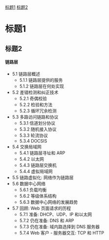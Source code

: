 [标题1](#标题1) 
[标题2](#标题2) 

# 标题1
## 标题2


#### 链路层
* 5.1 链路层概述
  * 5.1.1 链路层提供的服务
  * 5.1.2 链路层在何处实现
* 5.2 差错检测和纠正技术
  * 5.2.1 奇偶校验
  * 5.2.2 检验和方法
  * 5.2.3 循环冗余检测
* 5.3 多路访问链路和协议
  * 5.3.1 信道划分协议
  * 5.3.2 随机接入协议
  * 5.3.3 轮流协议
  * 5.3.4 DOCSIS
* 5.4 交换局域网
  * 5.4.1 链路层寻址和 ARP
  * 5.4.2 以太网
  * 5.4.3 链路层交换机
  * 5.4.4 虚拟局域网
* 5.5 链路虚拟化: 网络作为链路层
* 5.6 数据中心网络
  * 5.6.1 负载均衡
  * 5.6.2 等级体系结构
  * 5.6.3 数据中心网络的发展趋势
* 5.7 回顾: Web 页面请求的历程
  * 5.7.1 准备: DHCP、UDP、IP 和以太网
  * 5.7.2 仍在准备: DNS 和 ARP
  * 5.7.3 仍在准备: 域内路选择到 DNS 服务器
  * 5.7.4 Web 客户 - 服务器交互: TCP 和 HTTP
